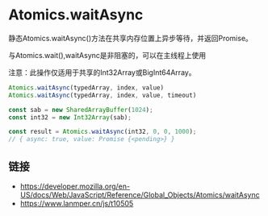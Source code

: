 # Atomics.waitAsync


静态Atomics.waitAsync()方法在共享内存位置上异步等待，并返回Promise。

与Atomics.wait(),waitAsync是非阻塞的，可以在主线程上使用

注意：此操作仅适用于共享的Int32Array或BigInt64Array。


```js
Atomics.waitAsync(typedArray, index, value)
Atomics.waitAsync(typedArray, index, value, timeout)
```

```ts
const sab = new SharedArrayBuffer(1024);
const int32 = new Int32Array(sab);
```

```ts
const result = Atomics.waitAsync(int32, 0, 0, 1000);
// { async: true, value: Promise {<pending>} }
```

## 链接

- https://developer.mozilla.org/en-US/docs/Web/JavaScript/Reference/Global_Objects/Atomics/waitAsync
- https://www.lanmper.cn/js/t10505

